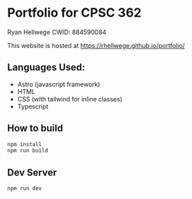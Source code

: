 # Portfolio for CPSC 362

Ryan Hellwege
CWID: 884590084

This website is hosted at https://rhellwege.github.io/portfolio/

## Languages Used:
- Astro (javascript framework)
- HTML
- CSS (with tailwind for inline classes)
- Typescript


## How to build
```sh
npm install
npm run build
```

## Dev Server
```sh
npm run dev
```